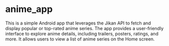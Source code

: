# anime_app
This is a simple Android app that leverages the Jikan API to fetch and display popular or top-rated anime series. The app provides a user-friendly interface to explore anime details, including trailers, posters, ratings, and more. It allows users to view a list of anime series on the Home screen.
